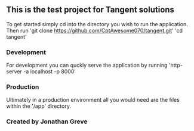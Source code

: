 ## This is the test project for Tangent solutions

To get started simply cd into the directory you wish to run the application.
Then run 
'git clone https://github.com/CptAwesome070/tangent.git'
'cd tangent'

### Development

For development you can quckly serve the application by running 
'http-server -a localhost -p 8000'

### Production
Ultimately in a production environment all you would need are the files within the '/app' directory.

### Created by Jonathan Greve
